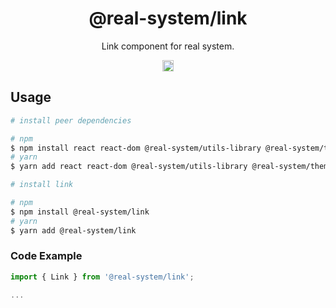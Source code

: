 <h1 align="center">@real-system/link</h1>
<p align="center">Link component for real system.</p>
<p align="center">
<a href="https://www.npmjs.com/package/@real-system/link"><img src="https://badgen.net/npm/v/@real-system/link?label=&icon=npm&color=blue" alt="npm version" height="18"/></a>
</p>

## Usage

```bash
# install peer dependencies

# npm
$ npm install react react-dom @real-system/utils-library @real-system/theme-library @real-system/text-primitive @real-system/styling-library @real-system/icon
# yarn
$ yarn add react react-dom @real-system/utils-library @real-system/theme-library @real-system/text-primitive @real-system/styling-library @real-system/icon

# install link

# npm
$ npm install @real-system/link
# yarn
$ yarn add @real-system/link
```

### Code Example

```javascript
import { Link } from '@real-system/link';

...

```

